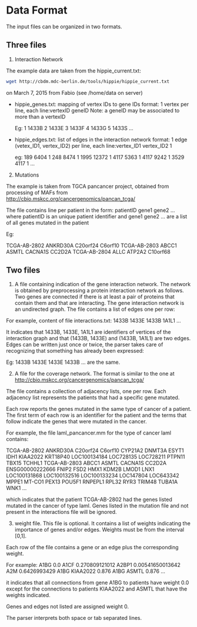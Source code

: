 # Data Format

The input files can be organized in two formats.

## Three files

1. Interaction Network

  
The example data are taken from the hippie_current.txt: 
```bash
wget http://cbdm.mdc-berlin.de/tools/hippie/hippie_current.txt 
```
on March 7, 2015 from Fabio (see /home/data on server)


- hippie_genes.txt:
    mapping of vertex IDs to gene IDs
    format: 1 vertex per line, each line:vertexID geneID
    Note: a geneID may be associated to more than a vertexID

	Eg: 
	1 1433B
	2 1433E
	3 1433F
	4 1433G
	5 1433S
	...


- hippie_edges.txt:
  list of edges in the interaction network
  format: 1 edge (vetex_ID1, vertex_ID2) per line, each line:vertex_ID1 vertex_ID2 1
  
  eg:
  189 6404 1
  248 8474 1
  1995 12372 1
  4117 5363 1
  4117 9242 1
  3529 4117 1
  ...



2. Mutations

The example is taken from TGCA pancancer project, obtained from
processing of MAFs from
http://cbio.mskcc.org/cancergenomics/pancan_tcga/

The file contains line per patient in the form: patientID gene1 gene2
...  where patientID is an unique patient identifier and gene1 gene2
... are a list of all genes mutated in the patient

<!---
- cancerType: one of the 11 cancer types in TCGA 
--->

Eg: 

TCGA-AB-2802    ANKRD30A        C20orf24        C6orf10 
TCGA-AB-2803    ABCC1   ASMTL   CACNA1S CC2D2A 
TCGA-AB-2804    ALLC    ATP2A2  C10orf68



## Two files

1. A file containing indication of the gene interaction network.  The
  network is obtained by preprocessing a protein interaction network as
  follows. Two genes are connected if there is at least a pair of
  proteins that contain them and that are interacting.  The gene
  interaction network is an undirected graph. The file contains a list
  of edges one per row:

  For example, content of file interactions.txt:
  1433B 1433E 
  1433B 1A1L1
  ...

  It indicates that 1433B, 1433E, 1A1L1 are identifiers of vertices of the
  interaction graph and that (1433B, 1433E) and (1433B, 1A1L1) are two
  edges. Edges can be written just once or twice, the parser 
  takes care of recognizing that something has already been expressed: 
   
  Eg: 
   1433B 1433E 
   1433E 1433B 
   ...
  are the same.



2. A file for the coverage network. The format is similar to the one at
  http://cbio.mskcc.org/cancergenomics/pancan_tcga/

  The file contains a collection of adjacency lists, one per row. Each
  adjacency list represents the patients that had a specific gene
  mutated.
  
  Each row reports the genes mutated in the same type of cancer of a
  patient. The first term of each row is an identifier for the patient
  and the terms that follow indicate the genes that were mutated in the
  cancer.
 
  For example, the file laml_pancancer.mm for the type of cancer laml contains:

  TCGA-AB-2802    ANKRD30A        C20orf24        C6orf10 CYP21A2 DNMT3A  ESYT1   IDH1    KIAA2022        KRT18P40
        LOC100134184    LOC728135       LOC728211       PTPN11  TBX15   TCHHL1
  TCGA-AB-2803    ABCC1   ASMTL   CACNA1S CC2D2A  ENSG00000222666 FNIP2   FSD2    HMX1    KDM2B   LMOD1   LNX1    LOC100131868    LOC100132516    LOC100133234    LOC147804       LOC643342       MPPE1   MT-CO1  PEX13   POU5F1  RNPEPL1 RPL32   RYR3    TRIM48  TUBA1A  WNK1
  ...
  
  
  which indicates that the patient TCGA-AB-2802 had the genes listed
  mutated in the cancer of type laml. Genes listed in the mutation file
  and not present in the interactions file will be ignored.
    
  
3. weight file. This file is optional. It contains a list of weights
  indicating the importance of genes and/or edges. Weights must be from
  the interval [0,1].

  Each row of the file contains a gene or an edge plus the corresponding
  weight.

  For example:
  A1BG    0.0
  A1CF    0.270809121012
  A2BP1   0.00541650013642
  A2M     0.6426993429
  A1BG KIAA2022 0.876
  A1BG ASMTL 0.876
  ...
 
  it indicates that all connections from gene A1BG to patients have
  weight 0.0 except for the connections to patients KIAA2022 and ASMTL
  that have the weights indicated. 

  Genes and edges not listed are assigned weight 0.



The parser interprets both space or tab separated lines.
